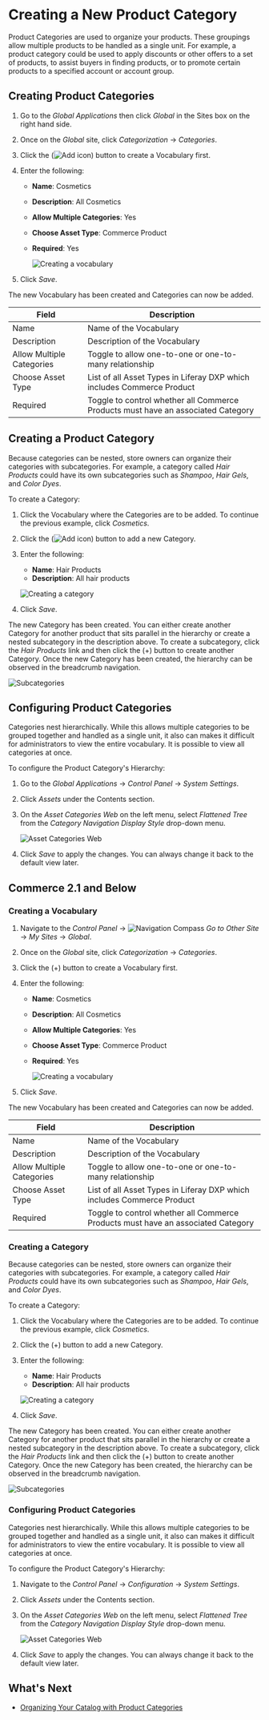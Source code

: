 # Creating a New Product Category

Product Categories are used to organize your products. These groupings allow multiple products to be handled as a single unit. For example, a product category could be used to apply discounts or other offers to a set of products, to assist buyers in finding products, or to promote certain products to a specified account or account group.

## Creating Product Categories

1. Go to the _Global Applications_ then click _Global_ in the Sites box on the right hand side.
1. Once on the _Global_ site, click _Categorization_ → _Categories_.
1. Click the (![Add icon](../../../images/icon-add.png)) button to create a Vocabulary first.
1. Enter the following:
    * **Name**: Cosmetics
    * **Description**: All Cosmetics
    * **Allow Multiple Categories**: Yes
    * **Choose Asset Type**: Commerce Product
    * **Required**: Yes

        ![Creating a vocabulary](./creating-a-new-product-category/images/01.png)

1. Click _Save_.

The new Vocabulary has been created and Categories can now be added.

| Field | Description |
| --- | ---|
| Name | Name of the Vocabulary |
| Description | Description of the Vocabulary |
| Allow Multiple Categories | Toggle to allow one-to-one or one-to-many relationship |
| Choose Asset Type | List of all Asset Types in Liferay DXP which includes Commerce Product |
| Required | Toggle to control whether all Commerce Products must have an associated Category |

## Creating a Product Category

Because categories can be nested, store owners can organize their categories with subcategories. For example, a category called _Hair Products_ could have its own subcategories such as _Shampoo_, _Hair Gels_, and _Color Dyes_.

To create a Category:

1. Click the Vocabulary where the Categories are to be added. To continue the previous example, click _Cosmetics_.
1. Click the (![Add icon](../../../images/icon-add.png)) button to add a new Category.
1. Enter the following:
    * **Name**: Hair Products
    * **Description**: All hair products

    ![Creating a category](./creating-a-new-product-category/images/02.png)

1. Click _Save_.

The new Category has been created. You can either create another Category for another product that sits parallel in the hierarchy or create a nested subcategory in the description above. To create a subcategory, click the _Hair Products_ link and then click the (+) button to create another Category. Once the new Category has been created, the hierarchy can be observed in the breadcrumb navigation.

![Subcategories](./creating-a-new-product-category/images/03.png)

## Configuring Product Categories

Categories nest hierarchically. While this allows multiple categories to be grouped together and handled as a single unit, it also can makes it difficult for administrators to view the entire vocabulary. It is possible to view all categories at once.

To configure the Product Category's Hierarchy:

1. Go to the _Global Applications_ → _Control Panel_ → _System Settings_.
1. Click _Assets_ under the Contents section.
1. On the _Asset Categories Web_ on the left menu, select _Flattened Tree_ from the _Category Navigation Display Style_ drop-down menu.

    ![Asset Categories Web](./creating-a-new-product-category/images/04.png)

1. Click _Save_ to apply the changes. You can always change it back to the default view later.

## Commerce 2.1 and Below

### Creating a Vocabulary

1. Navigate to the _Control Panel_ → ![Navigation Compass](../../../images/icon-compass.png) _Go to Other Site_ → _My Sites_ → _Global_.
1. Once on the _Global_ site, click _Categorization_ → _Categories_.
1. Click the (+) button to create a Vocabulary first.
1. Enter the following:
    * **Name**: Cosmetics
    * **Description**: All Cosmetics
    * **Allow Multiple Categories**: Yes
    * **Choose Asset Type**: Commerce Product
    * **Required**: Yes

        ![Creating a vocabulary](./creating-a-new-product-category/images/01.png)

1. Click _Save_.

The new Vocabulary has been created and Categories can now be added.

| Field | Description |
| --- | ---|
| Name | Name of the Vocabulary |
| Description | Description of the Vocabulary |
| Allow Multiple Categories | Toggle to allow one-to-one or one-to-many relationship |
| Choose Asset Type | List of all Asset Types in Liferay DXP which includes Commerce Product |
| Required | Toggle to control whether all Commerce Products must have an associated Category |

### Creating a Category

Because categories can be nested, store owners can organize their categories with subcategories. For example, a category called _Hair Products_ could have its own subcategories such as _Shampoo_, _Hair Gels_, and _Color Dyes_.

To create a Category:

1. Click the Vocabulary where the Categories are to be added. To continue the previous example, click _Cosmetics_.
1. Click the (+) button to add a new Category.
1. Enter the following:
    * **Name**: Hair Products
    * **Description**: All hair products

    ![Creating a category](./creating-a-new-product-category/images/02.png)

1. Click _Save_.

The new Category has been created. You can either create another Category for another product that sits parallel in the hierarchy or create a nested subcategory in the description above. To create a subcategory, click the _Hair Products_ link and then click the (+) button to create another Category. Once the new Category has been created, the hierarchy can be observed in the breadcrumb navigation.

![Subcategories](./creating-a-new-product-category/images/03.png)

### Configuring Product Categories

Categories nest hierarchically. While this allows multiple categories to be grouped together and handled as a single unit, it also can makes it difficult for administrators to view the entire vocabulary. It is possible to view all categories at once.

To configure the Product Category's Hierarchy:

1. Navigate to the _Control Panel_ → _Configuration_ → _System Settings_.
1. Click _Assets_ under the Contents section.
1. On the _Asset Categories Web_ on the left menu, select _Flattened Tree_ from the _Category Navigation Display Style_ drop-down menu.

    ![Asset Categories Web](./creating-a-new-product-category/images/04.png)

1. Click _Save_ to apply the changes. You can always change it back to the default view later.

## What's Next

* [Organizing Your Catalog with Product Categories](./organizing-your-catalog-with-product-categories.md)
